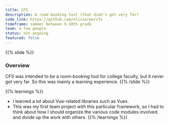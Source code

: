 ```yaml
---
title: CFS
description: A room-booking tool (that didn't get very far)
code_link: https://github.com/olivierpo/cfs
timeframe: summer between 9-10th grade
team: a few people
status: not-ongoing
featured: false
---
```

{{% slide %}}
### Overview

CFS was intended to be a room-booking tool for college faculty, but it never got very far. So this was mainly a learning experience.
{{% /slide %}}

{{% learnings %}}
* I learned a lot about Vue-related libraries such as Vuex.
* This was my first team project with this particular framework, so I had to think about how I should organize the various code modules involved and divide up the work with others.
{{% /learnings %}}
